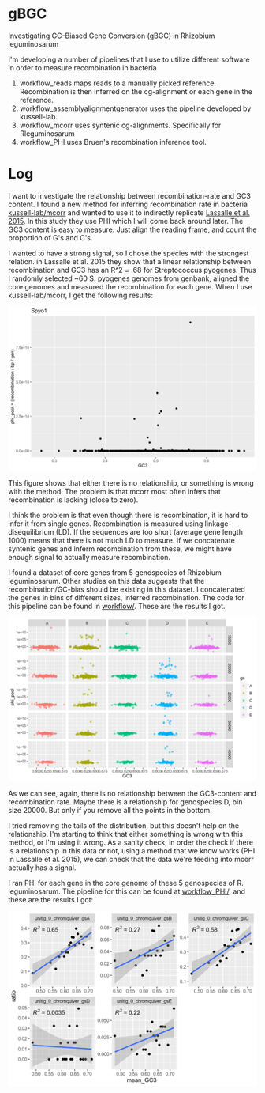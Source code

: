 # gBGC
Investigating GC-Biased Gene Conversion (gBGC) in Rhizobium leguminosarum

I'm developing a number of pipelines that I use to utilize different software in order to measure recombination in bacteria

1. workflow_reads maps reads to a manually picked reference. Recombination is then inferred on the cg-alignment or each gene in the reference.
1. workflow_assemblyalignmentgenerator uses the pipeline developed by kussell-lab.
1. workflow_mcorr uses syntenic cg-alignments. Specifically for Rleguminosarum
1. workflow_PHI uses Bruen's recombination inference tool.




# Log
I want to investigate the relationship between recombination-rate and GC3 content. I found a new method for inferring recombination rate in bacteria [kussell-lab/mcorr](https://github.com/kussell-lab/mcorr) and wanted to use it to indirectly replicate [Lassalle et al. 2015](https://journals.plos.org/plosgenetics/article?id=10.1371/journal.pgen.1004941). In this study they use PHI which I will come back around later. The GC3 content is easy to measure. Just align the reading frame, and count the proportion of G's and C's.

I wanted to have a strong signal, so I chose the species with the strongest relation. in Lassalle et al. 2015 they show that a linear relationship between recombination and GC3 has an R^2 = .68 for Streptococcus pyogenes. Thus I randomly selected ~60 S. pyogenes genomes from genbank, aligned the core genomes and measured the recombination for each gene. When I use kussell-lab/mcorr, I get the following results:

![](https://raw.githubusercontent.com/cmkobel/gBGC/master/log/1_spyo1.png)

This figure shows that either there is no relationship, or something is wrong with the method. The problem is that mcorr most often infers that recombination is lacking (close to zero). 

I think the problem is that even though there is recombination, it is hard to infer it from single genes. Recombination is measured using linkage-disequilibrium (LD). If the sequences are too short (average gene length 1000) means that there is not much LD to measure. If we concatenate syntenic genes and inferm recombination from these, we might have enough signal to actually measure recombination.

I found a dataset of core genes from 5 genospecies of Rhizobium leguminosarum. Other studies on this data suggests that the recombination/GC-bias should be existing in this dataset. I concatenated the genes in bins of different sizes, inferred recombination. The code for this pipeline can be found in [workflow/](https://github.com/cmkobel/gBGC/tree/master/workflow). These are the results I got.

![](https://raw.githubusercontent.com/cmkobel/gBGC/master/log/2_Rleg_phi_pool_all.png)

As we can see, again, there is no relationship between the GC3-content and recombination rate. Maybe there is a relationship for genospecies D, bin size 20000. But only if you remove all the points in the bottom.

I tried removing the tails of the distribution, but this doesn't help on the relationship. I'm starting to think that either something is wrong with this method, or I'm using it wrong. As a sanity check, in order the check if there is a relationship in this data or not, using a method that we know works (PHI in Lassalle et al. 2015), we can check that the data we're feeding into mcorr actually has a signal.

I ran PHI for each gene in the core genome of these 5 genospecies of R. leguminosarum. The pipeline for this can be found at [workflow_PHI/](https://github.com/cmkobel/gBGC/tree/master/workflow_PHI), and these are the results I got:

![](https://github.com/cmkobel/gBGC/blob/master/log/3_PHI_ratio.png)



